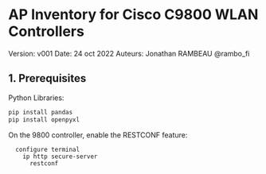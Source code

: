 # AP Inventory for Cisco C9800 WLAN Controllers

Version: v001
Date: 24 oct 2022
Auteurs: Jonathan RAMBEAU @rambo_fi

## 1. Prerequisites

Python Libraries:
```python
pip install pandas
pip install openpyxl
```

On the 9800 controller, enable the RESTCONF feature:
```
  configure terminal
    ip http secure-server
      restconf
```